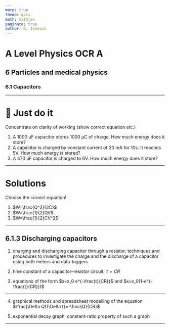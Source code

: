 ```yaml
---
marp: true
theme: gaia
math: mathjax
paginate: true
author: R. Johnson
---
```


<script src="chart.js"></script>

# A Level Physics OCR A

## 6 Particles and medical physics

### 6.1 Capacitors

---

# :memo: Just do it

Concentrate on clarity of working (show correct equation etc.)

1. A 1000 &mu;F capacitor stores 1000 &mu;C of charge. How much energy does it store?
2. A capacitor is charged by constant current of 20 mA for 10s. It reaches 5V. How much energy is stored?
3. A 470 &mu;F capacitor is charged to 6V. How much energy does it store?

---

# Solutions

Choose the correct equation!

1. $W=\frac{Q^2}{2C}$
2. $W=\frac{1}{2}QV$
3. $W=\frac{1}{2}CV^2$

---

<!-- _class: objectives -->

## 6.1.3 Discharging capacitors

1. charging and discharging capacitor through a resistor; techniques and procedures to investigate the charge and the discharge of a capacitor using both meters and data-loggers

2. time constant of a capacitor–resistor circuit; $\tau=CR$

3. equations of the form $x=x_0 e^{-\frac{t}{CR}}$ and $x=x_0(1-e^{-\frac{t}{CR}})$

---

4. graphical methods and spreadsheet modelling of the equation $\frac{\Delta Q}{\Delta t}=-\frac{Q}{CR}$

5. exponential decay graph; constant-ratio property of such a graph

---

<canvas id="myChart" width="400" height="400"></canvas>